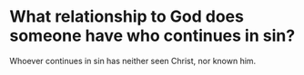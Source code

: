 # What relationship to God does someone have who continues in sin?

Whoever continues in sin has neither seen Christ, nor known him.
